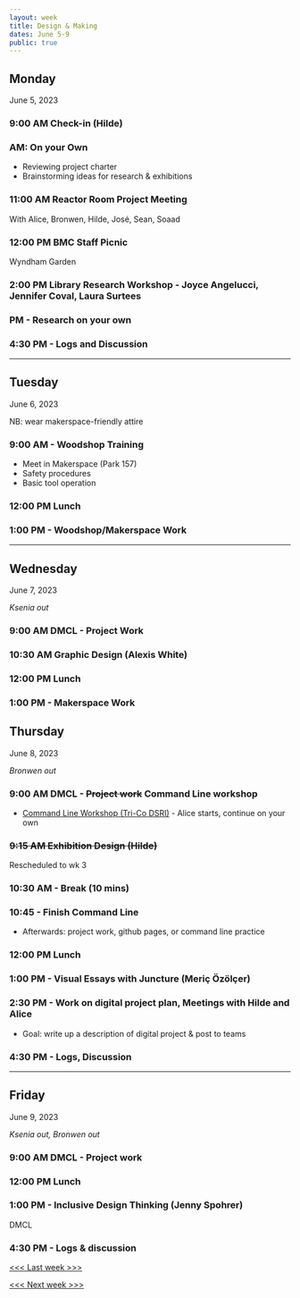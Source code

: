 ```yaml
---
layout: week
title: Design & Making
dates: June 5-9
public: true
---
```


## Monday
June 5, 2023

### 9:00 AM Check-in (Hilde)

### AM: On your Own
- Reviewing project charter
- Brainstorming ideas for research & exhibitions

### 11:00 AM Reactor Room Project Meeting
With Alice, Bronwen, Hilde, José, Sean, Soaad

### 12:00 PM BMC Staff Picnic
Wyndham Garden

### 2:00 PM Library Research Workshop - Joyce Angelucci, Jennifer Coval, Laura Surtees

### PM - Research on your own

### 4:30 PM - Logs and Discussion

---

## Tuesday
June 6, 2023

NB: wear makerspace-friendly attire 

### 9:00 AM - Woodshop Training
- Meet in Makerspace (Park 157)
- Safety procedures
- Basic tool operation

### 12:00 PM Lunch

### 1:00 PM - Woodshop/Makerspace Work

---

## Wednesday
June 7, 2023

*Ksenia out*

### 9:00 AM DMCL - Project Work

### 10:30 AM Graphic Design (Alexis White)

### 12:00 PM Lunch

### 1:00 PM - Makerspace Work

## Thursday
June 8, 2023

*Bronwen out*

### 9:00 AM DMCL - ~~Project work~~ Command Line workshop
- [Command Line Workshop (Tri-Co DSRI)](https://github.com/tri-cods/command-line) - Alice starts, continue on your own

### ~~9:15 AM Exhibition Design (Hilde)~~
Rescheduled to wk 3

### 10:30 AM - Break (10 mins)

### 10:45 - Finish Command Line
- Afterwards: project work, github pages, or command line practice

### 12:00 PM Lunch

### 1:00 PM - Visual Essays with Juncture (Meriç Özölçer)

### 2:30 PM - Work on digital project plan, Meetings with Hilde and Alice
- Goal: write up a description of digital project & post to teams

### 4:30 PM - Logs, Discussion

---

## Friday
June 9, 2023

*Ksenia out, Bronwen out*

### 9:00 AM DMCL - Project work

### 12:00 PM Lunch

### 1:00 PM - Inclusive Design Thinking (Jenny Spohrer)

DMCL

### 4:30 PM - Logs & discussion


[<<< Last week >>>](https://github.com/digbmc/dssf-syll/blob/main/_weeks/01-intro.md)

[<<< Next week >>>](https://github.com/digbmc/dssf-syll/blob/main/_weeks/03-data.md)
